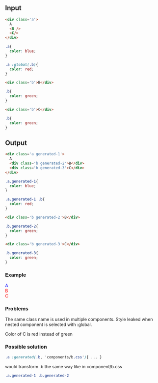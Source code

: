 ## Input

```html {data-filename=app/components/a.hbs}
<div class='a'>
  A
  <B />
  <C/>
</div>
```
```css {data-filename=app/components/a.css}
.a{
  color: blue;
}

.a :global(.b){
  color: red;
}
```

```html {data-filename=app/components/b.hbs}
<div class='b'>B</div>
```
```css {data-filename=app/components/b.css}
.b{
  color: green;
}
```

```html {data-filename=app/components/c.hbs}
<div class='b'>C</div>
```
```css {data-filename=app/components/c.css}
.b{
  color: green;
}
```

## Output

```html {data-filename=app/components/a.hbs}
<div class='a generated-1'>
  A
  <div class='b generated-2'>B</div>
  <div class='b generated-3'>C</div>
</div>
```
```css {data-filename=app/components/a.css}
.a.generated-1{
  color: blue;
}

.a.generated-1 .b{
  color: red;
}
```

```html {data-filename=app/components/b.hbs}
<div class='b generated-2'>B</div>
```
```css {data-filename=app/components/b.css}
.b.generated-2{
  color: green;
}
```

```html {data-filename=app/components/c.hbs}
<div class='b generated-3'>C</div>
```
```css {data-filename=app/components/c.css}
.b.generated-3{
  color: green;
}
```

### Example

<div class='a generated-1'>
  A
  <div class='b generated-2'>B</div>
  <div class='b generated-3'>C</div>
</div>

<style>
.a.generated-1{
  color: blue;
}
.a.generated-1 .b{
  color: red;
}
.b.generated-2{
  color: green;
}
.b.generated-3{
  color: green;
}
</style>


### Problems
The same class name is used in multiple components. Style leaked when nested component is selected with :global.

Color of C is red instead of green

### Possible solution
```css
.a :generated(.b, 'components/b.css'){ ... }
```
would transform .b the same way like in component/b.css
```css
.a.generated-1 .b.generated-2
```
